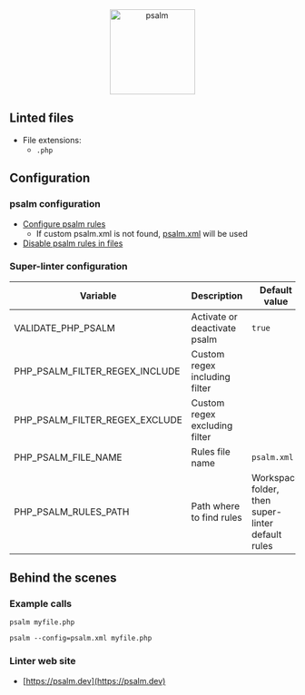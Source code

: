 <!-- markdownlint-disable MD033 MD041 -->
<!-- Generated by .automation/build.py, please do not update manually -->

<div align="center">
  <a href="https://psalm.dev" target="blank" title="Visit linter Web Site">
    <img src="https://i1.wp.com/phpmagazine.net/wp-content/uploads/2018/12/PsalmLogo.png?w=653&ssl=1" alt="psalm" height="150px">
  </a>
</div>

## Linted files

- File extensions:
  - `.php`

## Configuration

### psalm configuration

- [Configure psalm rules](https://psalm.dev/docs/running_psalm/configuration/)
  - If custom psalm.xml is not found, [psalm.xml](https://github.com/nvuillam/super-linter/tree/POC_RefactorInPython/TEMPLATES/psalm.xml) will be used
- [Disable psalm rules in files](https://psalm.dev/docs/running_psalm/dealing_with_code_issues/#docblock-suppression)

### Super-linter configuration

| Variable | Description | Default value |
| ----------------- | -------------- | -------------- |
| VALIDATE_PHP_PSALM | Activate or deactivate psalm | `true` |
| PHP_PSALM_FILTER_REGEX_INCLUDE | Custom regex including filter |  |
| PHP_PSALM_FILTER_REGEX_EXCLUDE | Custom regex excluding filter |  |
| PHP_PSALM_FILE_NAME | Rules file name | `psalm.xml` |
| PHP_PSALM_RULES_PATH | Path where to find rules | Workspace folder, then super-linter default rules |

## Behind the scenes

### Example calls

```shell
psalm myfile.php
```

```shell
psalm --config=psalm.xml myfile.php
```

### Linter web site
- [https://psalm.dev](https://psalm.dev)

